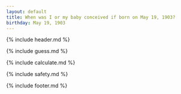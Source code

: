 ```yaml
---
layout: default
title: When was I or my baby conceived if born on May 19, 1903?
birthday: May 19, 1903
---
```


{% include header.md %}

{% include guess.md %}

{% include calculate.md %}

{% include safety.md %}

{% include footer.md %}



